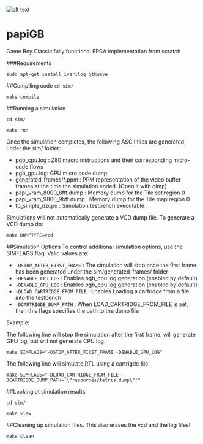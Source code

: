 ![alt text](https://travis-ci.org/diegovalverde/papiGB.svg?branch=master)

# papiGB
Game Boy Classic fully functional FPGA implementation from scratch

###Requirements

`sudo apt-get install iverilog gtkwave`


##Compiling code
`cd sim/`

`make compile`

##Running a simulation

`cd sim/`

`make run`

Once the simulation completes, the following ASCII files are generated under the sim/ folder:

* pgb_cpu.log : Z80 macro instructions and their corresponding micro-code flows
* pgb_gpu.log:      GPU micro code dump
* generated_frames/*.ppm   : PPM representation of the video buffer frames at the time the simulation ended. (Open it with gimp)
* papi_vram_8000_8fff.dump : Memory dump for the Tile set region 0
* papi_vram_9800_9bff.dump : Memory dump for the Tile map region 0
* tb_simple_dzcpu : Simulation testbench executable

Simulations will not automatically generate a VCD dump file.
To generate a VCD dump do:

`make DUMPTYPE=vcd`

##Simulation Options
To control additional simulation options, use the SIMFLAGS flag. Valid values are:

* ``-DSTOP_AFTER_FIRST_FRAME`` : The simulation will stop once the first frame has been generated under the sim/generated_frames/ folder
* ``-DENABLE_CPU_LOG`` : Enables pgb_cpu.log generation (enabled by default)
* ``-DENABLE_GPU_LOG`` : Enables pgb_cpu.log generation (enabled by default)
* ``-DLOAD_CARTRIDGE_FROM_FILE`` : Enables Loading a cartridge from a file into the testbench
* ``-DCARTRIGDE_DUMP_PATH`` : When LOAD_CARTRIDGE_FROM_FILE is set, then this flags specifies the path to the dump file

Example:

The following line will stop the simulation after the first frame, will generate GPU log, but will not generate CPU log.

`make SIMFLAGS="-DSTOP_AFTER_FIRST_FRAME -DENABLE_GPU_LOG"`

The following line will simulate RTL using a cartrigde file:

`make SIMFLAGS="-DLOAD_CARTRIDGE_FROM_FILE -DCARTRIGDE_DUMP_PATH='\"resources/tetris.dump\"'"`

##Looking at simulation results

`cd sim/`

`make view`

##Cleaning up simulation files.
This also erases the vcd and the log files!

`make clean`
